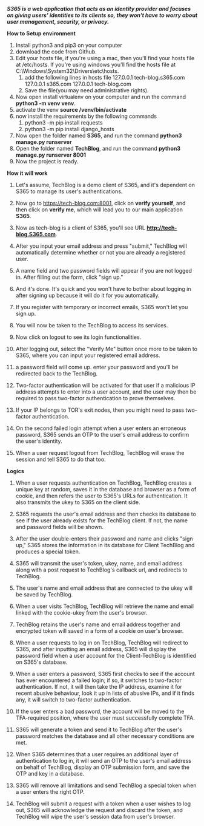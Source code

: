 ***S365 is a web application that acts as an identity provider and focuses on giving users' identities to its clients so, they won't have to worry about user management, security, or privacy.***

**How to Setup environment**
1. Install python3 and pip3 on your computer
2. download the code from Github.
3. Edit your hosts file, if you're using a mac, then you'll find your hosts file at /etc/hosts. If you're using windows you'll find the hosts file at C:\Windows\System32\Drivers\etc\hosts.
    1. add the following lines in hosts file
      127.0.0.1       tech-blog.s365.com
      127.0.0.1       s365.com
      127.0.0.1       tech-blog.com
    2. Save the file(you may need administrative rights).
4. Now open install virtualenv on your computer and run the command **python3 -m venv venv**.
5. activate the venv **source /venv/bin/activate**
6. now install the requirements by the following commands
    1. python3 -m pip install requests
    2. python3 -m pip install django_hosts
7. Now open the folder named **S365**, and run the command **python3 manage.py runserver**
8. Open the folder named **TechBlog**, and run the command **python3 manage.py runserver 8001**
9. Now the project is ready.

**How it will work**
1. Let's assume, TechBlog is a demo client of S365, and it's dependent on S365 to manage its user's authentications.
2. Now go to https://tech-blog.com:8001, click on **verify yourself**, and then click on **verify me**, which will lead you to our main application **S365**.
3. Now as tech-blog is a client of S365, you'll see URL **http://tech-blog.S365.com**.
4. After you input your email address and press "submit," TechBlog will automatically determine whether or not you are already a registered user.
5. A name field and two password fields will appear if you are not logged in. After filling out the form, click "sign up." 
6. And it's done. It's quick and you won't have to bother about logging in after signing up because it will do it for you automatically.
7. If you register with temporary or incorrect emails, S365 won't let you sign up. 
8.  You will now be taken to the TechBlog to access its services.

1. Now click on logout to see its login functionalities.
2. After logging out, select the "Verify Me" button once more to be taken to S365, where you can input your registered email address.
3. a password field will come up. enter your password and you'll be redirected back to the TechBlog.
4. Two-factor authentication will be activated for that user if a malicious IP address attempts to enter into a user account, and the user may then be required to pass two-factor authentication to prove themselves.
5. If your IP belongs to TOR's exit nodes, then you might need to pass two-factor authentication.
6. On the second failed login attempt when a user enters an erroneous password, S365 sends an OTP to the user's email address to confirm the user's identity.

1. When a user request logout from TechBlog, TechBlog will erase the session and tell S365 to do that too.

**Logics**


1. When a user requests authentication on TechBlog, TechBlog creates a unique key at random, saves it in the database and browser as a form of cookie, and then refers the user to S365's URLs for authentication. It also transmits the ukey to S365 on the client side.

2. S365 requests the user's email address and then checks its database to see if the user already exists for the TechBlog client. If not, the name and password fields will be shown. 
3. After the user double-enters their password and name and clicks "sign up," S365 stores the information in its database for Client TechBlog and produces a special token.
4. S365 will transmit the user's token, ukey, name, and email address along with a post request to TechBlog's callback url, and redirects to TechBlog. 
5. The user's name and email address that are connected to the ukey will be saved by TechBlog.
6. When a user visits TechBlog, TechBlog will retrieve the name and email linked with the cookie-ukey from the user's browser.
7. TechBlog retains the user's name and email address together and encrypted token will saved in a form of a cookie on user's browser.

1. When a user requests to log in on TechBlog, TechBlog will redirect to S365, and after inputting an email address, S365 will display the password field when a user account for the Client-TechBlog is identified on S365's database.
2. When a user enters a password, S365 first checks to see if the account has ever encountered a failed login; if so, it switches to two-factor authentication. If not, it will then take the IP address, examine it for recent abusive behaviour, look it up in lists of abusive IPs, and if it finds any, it will switch to two-factor authentication.
3. If the user enters a bad password, the account will be moved to the TFA-required position, where the user must successfully complete TFA.
4. S365 will generate a token and send it to TechBlog after the user's password matches the database and all other necessary conditions are met.
5. When S365 determines that a user requires an additional layer of authentication to log in, it will send an OTP to the user's email address on behalf of TechBlog, display an OTP submission form, and save the OTP and key in a database.
6. S365 will remove all limitations and send TechBlog a special token when a user enters the right OTP.

1. TechBlog will submit a request with a token when a user wishes to log out, S365 will acknowledge the request and discard the token, and TechBlog will wipe the user's session data from user's browser.
